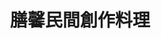 ---
title: "膳馨民間創作料理"
description: "膳馨民間創作料理"
layout: shop
keywords:
  - 美食競賽
  - 台灣美食
  - 美食精選
datePublished: "2025-06-30"
dateModified: "2025-07-07"
city: "台中市"
district: "西區"
address: "台中市西區存中街21號"
phone: "0423721650"
geo: "24.141089473365735, 120.66061897484907"
google_map: "https://maps.app.goo.gl/jUBML8ksNa74PSLi7"
footinder: "https://footinder.com.tw/%E5%8F%B0%E4%B8%AD%E5%B8%82%E8%A5%BF%E5%8D%80/132086/"
official: "https://www.shan-shin.com/"
award:
  - name: "500盤"
    year: "2024"
    entries:
      - dishes:
          - "芋頭海鮮米粉湯"

---